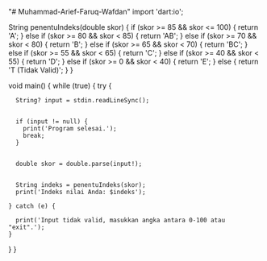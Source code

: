 "# Muhammad-Arief-Faruq-Wafdan" 
import 'dart:io';

















String penentuIndeks(double skor) {
  if (skor >= 85 && skor <= 100) {
    return 'A';
  } else if (skor >= 80 && skor < 85) {
    return 'AB';
  } else if (skor >= 70 && skor < 80) {
    return 'B';
  } else if (skor >= 65 && skor < 70) {
    return 'BC';
  } else if (skor >= 55 && skor < 65) {
    return 'C';
  } else if (skor >= 40 && skor < 55) {
    return 'D';
  } else if (skor >= 0 && skor < 40) {
    return 'E';
  } else {
    return 'T (Tidak Valid)';
  }
}

void main() {
  while (true) {
    try {
    
      String? input = stdin.readLineSync();

     
      if (input != null) {
        print('Program selesai.');
        break;
      }

      
      double skor = double.parse(input!);

      
      String indeks = penentuIndeks(skor);
      print('Indeks nilai Anda: $indeks');

    } catch (e) {
  
      print('Input tidak valid, masukkan angka antara 0-100 atau "exit".');
    }
  }
}
